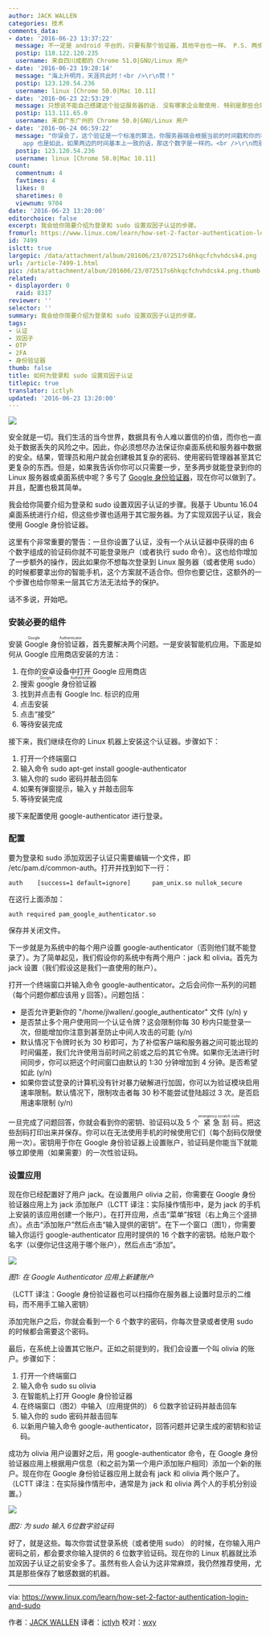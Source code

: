 ```yaml
---
author: JACK WALLEN
categories: 技术
comments_data:
- date: '2016-06-23 13:37:22'
  message: 不一定是 android 平台的，只要有那个验证器，其他平台也一样。 P.S. 两步验证的机理，个人以为可以简单的用一句诗来概括：海上升明月，天涯共此时。
  postip: 118.122.120.235
  username: 来自四川成都的 Chrome 51.0|GNU/Linux 用户
- date: '2016-06-23 19:28:14'
  message: "海上升明月，天涯共此时！<br />\r\n赞！"
  postip: 123.120.54.236
  username: linux [Chrome 50.0|Mac 10.11]
- date: '2016-06-23 22:53:29'
  message: 只想说不能自己搭建这个验证服务器的话. 没有哪家企业敢使用. 特别是那些合同金额在千万的软件系统中.
  postip: 113.111.65.0
  username: 来自广东广州的 Chrome 50.0|GNU/Linux 用户
- date: '2016-06-24 06:59:22'
  message: "你误会了，这个验证是一个标准的算法，你服务器端会根据当前的时间戳和你的种子（就是那16位字符串所代表的）计算出一个当前的一次性密钥（6位数字），你的手机上的
    app 也是如此，如果两边的时间基本上一致的话，那这个数字是一样的。<br />\r\n而别人是无法猜测到你的这个种子的，所以确保了你的手机可以代表是在使用——这是第一个因子，第二个因子是你的密码——这称之为双因子认证，即，用两个不同来源、方式的因子来联合确认身份"
  postip: 123.120.54.236
  username: linux [Chrome 50.0|Mac 10.11]
count:
  commentnum: 4
  favtimes: 4
  likes: 0
  sharetimes: 0
  viewnum: 9704
date: '2016-06-23 13:20:00'
editorchoice: false
excerpt: 我会给你简要介绍为登录和 sudo 设置双因子认证的步骤。
fromurl: https://www.linux.com/learn/how-set-2-factor-authentication-login-and-sudo
id: 7499
islctt: true
largepic: /data/attachment/album/201606/23/072517s6hkqcfchvhdcsk4.png
url: /article-7499-1.html
pic: /data/attachment/album/201606/23/072517s6hkqcfchvhdcsk4.png.thumb.jpg
related:
- displayorder: 0
  raid: 8317
reviewer: ''
selector: ''
summary: 我会给你简要介绍为登录和 sudo 设置双因子认证的步骤。
tags:
- 认证
- 双因子
- OTP
- 2FA
- 身份验证器
thumb: false
title: 如何为登录和 sudo 设置双因子认证
titlepic: true
translator: ictlyh
updated: '2016-06-23 13:20:00'
---
```


![](/data/attachment/album/201606/23/072517s6hkqcfchvhdcsk4.png)


安全就是一切。我们生活的当今世界，数据具有令人难以置信的价值，而你也一直处于数据丢失的风险之中。因此，你必须想尽办法保证你桌面系统和服务器中数据的安全。结果，管理员和用户就会创建极其复杂的密码、使用密码管理器甚至其它更复杂的东西。但是，如果我告诉你你可以只需要一步，至多两步就能登录到你的 Linux 服务器或桌面系统中呢？多亏了 [Google 身份验证器](https://play.google.com/store/apps/details?id=com.google.android.apps.authenticator2)，现在你可以做到了。并且，配置也极其简单。


我会给你简要介绍为登录和 sudo 设置双因子认证的步骤。我基于 Ubuntu 16.04 桌面系统进行介绍，但这些步骤也适用于其它服务器。为了实现双因子认证，我会使用 Google 身份验证器。


这里有个非常重要的警告：一旦你设置了认证，没有一个从认证器中获得的由 6 个数字组成的验证码你就不可能登录账户（或者执行 sudo 命令）。这也给你增加了一步额外的操作，因此如果你不想每次登录到 Linux 服务器（或者使用 sudo）的时候都要拿出你的智能手机，这个方案就不适合你。但你也要记住，这额外的一个步骤也给你带来一层其它方法无法给予的保护。


话不多说，开始吧。


### 安装必要的组件


安装 <ruby> Google 身份验证器 <rp>  （ </rp> <rt>  Google Authenticator </rt> <rp>  ） </rp></ruby>，首先要解决两个问题。一是安装智能机应用。下面是如何从 Google 应用商店安装的方法：


1. 在你的安卓设备中打开 Google 应用商店
2. 搜索 <ruby> google 身份验证器 <rp>  （ </rp> <rt>  Google Authenticator </rt> <rp>  ） </rp></ruby>
3. 找到并点击有 Google Inc. 标识的应用
4. 点击安装
5. 点击“接受”
6. 等待安装完成


接下来，我们继续在你的 Linux 机器上安装这个认证器。步骤如下：


1. 打开一个终端窗口
2. 输入命令 sudo apt-get install google-authenticator
3. 输入你的 sudo 密码并敲击回车
4. 如果有弹窗提示，输入 y 并敲击回车
5. 等待安装完成


接下来配置使用 google-authenticator 进行登录。


### 配置


要为登录和 sudo 添加双因子认证只需要编辑一个文件，即 /etc/pam.d/common-auth。打开并找到如下一行：



```
auth    [success=1 default=ignore]      pam_unix.so nullok_secure

```

在这行上面添加：



```
auth required pam_google_authenticator.so

```

保存并关闭文件。


下一步就是为系统中的每个用户设置 google-authenticator（否则他们就不能登录了）。为了简单起见，我们假设你的系统中有两个用户：jack 和 olivia。首先为 jack 设置（我们假设这是我们一直使用的账户）。


打开一个终端窗口并输入命令 google-authenticator。之后会问你一系列的问题（每个问题你都应该用 y 回答）。问题包括：


* 是否允许更新你的 "/home/jlwallen/.google\_authenticator" 文件 (y/n) y
* 是否禁止多个用户使用同一个认证令牌？这会限制你每 30 秒内只能登录一次，但能增加你注意到甚至防止中间人攻击的可能 (y/n)
* 默认情况下令牌时长为 30 秒即可，为了补偿客户端和服务器之间可能出现的时间偏差，我们允许使用当前时间之前或之后的其它令牌。如果你无法进行时间同步，你可以把这个时间窗口由默认的 1:30 分钟增加到 4 分钟。是否希望如此 (y/n)
* 如果你尝试登录的计算机没有针对暴力破解进行加固，你可以为验证模块启用速率限制。默认情况下，限制攻击者每 30 秒不能尝试登陆超过 3 次。是否启用速率限制 (y/n)


一旦完成了问题回答，你就会看到你的密钥、验证码以及 5 个<ruby> 紧急刮码 <rp>  （ </rp> <rt>  emergency scratch code </rt> <rp>  ） </rp></ruby>。把这些刮码打印出来并保存。你可以在无法使用手机的时候使用它们（每个刮码仅限使用一次）。密钥用于你在 Google 身份验证器上设置账户，验证码是你能当下就能够立即使用（如果需要）的一次性验证码。


### 设置应用


现在你已经配置好了用户 jack。在设置用户 olivia 之前，你需要在 Google 身份验证器应用上为 jack 添加账户（LCTT 译注：实际操作情形中，是为 jack 的手机上安装的该应用创建一个账户）。在打开应用，点击“菜单”按钮（右上角三个竖排点）。点击“添加账户”然后点击“输入提供的密钥”。在下一个窗口（图1），你需要输入你运行 google-authenticator 应用时提供的 16 个数字的密钥。给账户取个名字（以便你记住这用于哪个账户），然后点击“添加”。


![](/data/attachment/album/201606/23/072518bpkn0o58pyynn5om.png)


*图1: 在 Google Authenticator 应用上新建账户*


（LCTT 译注：Google 身份验证器也可以扫描你在服务器上设置时显示的二维码，而不用手工输入密钥）


添加完账户之后，你就会看到一个 6 个数字的密码，你每次登录或者使用 sudo 的时候都会需要这个密码。


最后，在系统上设置其它账户。正如之前提到的，我们会设置一个叫 olivia 的账户。步骤如下：


1. 打开一个终端窗口
2. 输入命令 sudo su olivia
3. 在智能机上打开 Google 身份验证器
4. 在终端窗口（图2）中输入（应用提供的） 6 位数字验证码并敲击回车
5. 输入你的 sudo 密码并敲击回车
6. 以新用户输入命令 google-authenticator，回答问题并记录生成的密钥和验证码。


成功为 olivia 用户设置好之后，用 google-authenticator 命令，在 Google 身份验证器应用上根据用户信息（和之前为第一个用户添加账户相同）添加一个新的账户。现在你在 Google 身份验证器应用上就会有 jack 和 olivia 两个账户了。（LCTT 译注：在实际操作情形中，通常是为 jack 和 olivia 两个人的手机分别设置。）


![](/data/attachment/album/201606/23/072519vkqrnrj8nkqz4zln.png)


*图2: 为 sudo 输入 6位数字验证码*


好了，就是这些。每次你尝试登录系统（或者使用 sudo） 的时候，在你输入用户密码之前，都会要求你输入提供的 6 位数字验证码。现在你的 Linux 机器就比添加双因子认证之前安全多了。虽然有些人会认为这非常麻烦，我仍然推荐使用，尤其是那些保存了敏感数据的机器。




---


via: <https://www.linux.com/learn/how-set-2-factor-authentication-login-and-sudo>


作者：[JACK WALLEN](https://www.linux.com/users/jlwallen) 译者：[ictlyh](http://mutouxiaogui.cn/blog/) 校对：[wxy](https://github.com/wxy)